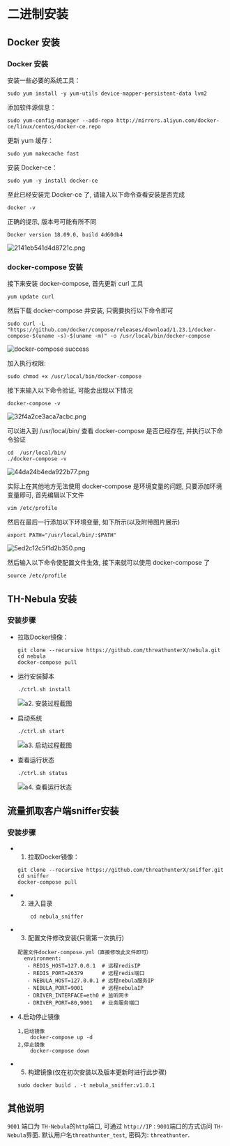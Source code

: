 # 二进制安装

## Docker 安装
### Docker 安装 
安装一些必要的系统工具：
  
```
sudo yum install -y yum-utils device-mapper-persistent-data lvm2
```
  
添加软件源信息：
  
```
sudo yum-config-manager --add-repo http://mirrors.aliyun.com/docker-ce/linux/centos/docker-ce.repo
```
  
更新 yum 缓存：
  
```
sudo yum makecache fast
```
  
安装 Docker-ce：
  
```
sudo yum -y install docker-ce
```
  
至此已经安装完 Docker-ce 了, 请输入以下命令查看安装是否完成
  
```
docker -v
```
  
正确的提示, 版本号可能有所不同 
  
```
Docker version 18.09.0, build 4d60db4
```
  
![2141eb541d4d8721c.png](http://www.z4a.net/images/2018/12/06/2141eb541d4d8721c.png)
  
### docker-compose 安装
  
接下来安装 docker-compose, 首先更新 curl 工具
  
```
yum update curl
```
  
然后下载 docker-compose 并安装, 只需要执行以下命令即可
  
```
sudo curl -L "https://github.com/docker/compose/releases/download/1.23.1/docker-compose-$(uname -s)-$(uname -m)" -o /usr/local/bin/docker-compose
```
  
![docker-compose success](http://www.z4a.net/images/2018/12/06/1f1ac0f349eef4d18.png)
  
加入执行权限:
  
```
sudo chmod +x /usr/local/bin/docker-compose
```
  
接下来输入以下命令验证, 可能会出现以下情况
  
```
docker-compose -v
```
  
![32f4a2ce3aca7acbc.png](http://www.z4a.net/images/2018/12/06/32f4a2ce3aca7acbc.png)
  
可以进入到 /usr/local/bin/ 查看 docker-compose 是否已经存在, 并执行以下命令验证
  
```
cd  /usr/local/bin/
./docker-compose -v
```
  
![44da24b4eda922b77.png](http://www.z4a.net/images/2018/12/06/44da24b4eda922b77.png)
  
实际上在其他地方无法使用 docker-compose 是环境变量的问题, 只要添加环境变量即可, 首先编辑以下文件
  
```
vim /etc/profile
```
  
然后在最后一行添加以下环境变量, 如下所示(以及附带图片展示) 
  
```
export PATH="/usr/local/bin/:$PATH"
```
  
![5ed2c12c5f1d2b350.png](http://www.z4a.net/images/2018/12/06/5ed2c12c5f1d2b350.png)
  
然后输入以下命令使配置文件生效, 接下来就可以使用 docker-compose 了
  
```
source /etc/profile
```
  

## TH-Nebula 安装

### 安装步骤


- 拉取Docker镜像：

	```
	git clone --recursive https://github.com/threathunterX/nebula.git
	cd nebula
	docker-compose pull
	```

- 运行安装脚本

	```
	./ctrl.sh install
	```
	
	![a2. 安装过程截图](http://www.z4a.net/images/2018/11/29/a2.png)

- 启动系统

	```
	./ctrl.sh start
	```
	
	![a3. 启动过程截图](http://www.z4a.net/images/2018/11/29/a3.png)

- 查看运行状态

  ```
  ./ctrl.sh status
  ```

  ![a4. 查看运行状态](http://www.z4a.net/images/2018/11/29/a4.png)


## 流量抓取客户端sniffer安装



### 安装步骤

- 1. 拉取Docker镜像：
	```
	git clone --recursive https://github.com/threathunterX/sniffer.git
	cd sniffer
	docker-compose pull
	```

- 2. 进入目录  	
	```
    	cd nebula_sniffer
	```
	
- 3. 配置文件修改安装(只需第一次执行)
	```
   	配置文件docker-compose.yml（直接修改此文件即可）
	  environment:
	   - REDIS_HOST=127.0.0.1  # 远程redisIP
	   - REDIS_PORT=26379      # 远程redis端口
	   - NEBULA_HOST=127.0.0.1 # 远程nebula服务IP
	   - NEBULA_PORT=9001      # 远程nebulaIP
	   - DRIVER_INTERFACE=eth0 # 监听网卡
	   - DRIVER_PORT=80,9001   # 业务服务端口
	```
    
- 4.启动停止镜像
    ```
    1,启动镜像
        docker-compose up -d
    2,停止镜像  
        docker-compose down
    ```
	
- 5. 构建镜像(仅在初次安装以及版本更新时进行此步骤)
	```
	sudo docker build . -t nebula_sniffer:v1.0.1
	```

## 其他说明

`9001` 端口为 `TH-Nebula`的`http`端口, 可通过 `http://IP：9001`端口的方式访问 `TH-Nebula`界面. 默认用户名`threathunter_test`, 密码为: `threathunter`.
